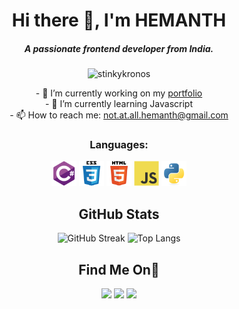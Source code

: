 <h1 align="center">Hi there 👋, I'm HEMANTH</h1>  
<h5 align="center">A passionate frontend developer from India.</h5>


<p align="center"> <img src="https://komarev.com/ghpvc/?username=stinkykronos&label=Profile%20views&color=0e75b6&style=flat" alt="stinkykronos" /> </p>

<div align="center">
  - 🔭 I’m currently working on my <a href="https://hjv.netlify.app"> portfolio</a><br> 
  - 🌱 I’m currently learning Javascript<br>
  - 📫 How to reach me: <a href="mailto:not.at.at.all.hemanth@gmail.com">not.at.all.hemanth@gmail.com</a>
</div>

<h3 align="center">Languages:</h3>
<p align="center">
  <img src="https://raw.githubusercontent.com/devicons/devicon/master/icons/csharp/csharp-original.svg" alt="csharp" width="40" height="40"/>
  <img src="https://raw.githubusercontent.com/devicons/devicon/master/icons/css3/css3-original-wordmark.svg" alt="css3" width="40" height="40"/>
  <img src="https://raw.githubusercontent.com/devicons/devicon/master/icons/html5/html5-original-wordmark.svg" alt="html5" width="40" height="40"/> 
  <img src="https://raw.githubusercontent.com/devicons/devicon/master/icons/javascript/javascript-original.svg" alt="javascript" width="40" height="40"/> 
  <img src="https://raw.githubusercontent.com/devicons/devicon/master/icons/python/python-original.svg" alt="python" width="40" height="40"/></p> 

<h2 align="center">GitHub Stats</h2>
<div align="center">
  
![GitHub Streak](https://github-readme-streak-stats.herokuapp.com/?user=stinkykronos&theme=black-ice) ![Top Langs](https://github-readme-stats.vercel.app/api/top-langs/?username=stinkykronos)
  
</div>

<h2 align="center">Find Me On🔎</h2>
<div align="center">  
    <a href="https://github.com/StinkyKronos"><img src="https://img.icons8.com/fluency/50/000000/github.png" height="40"></a>
    <a href="https://www.instagram.com/stinkykronos/"><img src="https://cdn2.iconfinder.com/data/icons/social-media-2285/512/1_Instagram_colored_svg_1-512.png" height="40"></a>
    <a href="https://hjv.netlify.app"><img src="https://img.icons8.com/office/50/000000/cloud.png" height="40"></a>  
</div>
